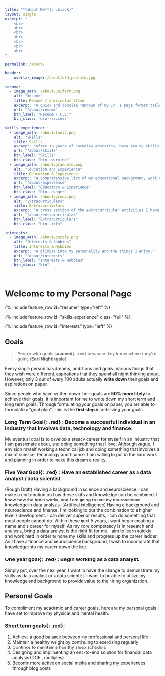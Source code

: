 ```yaml
---
title: "**About Me**{: .black}"
layout: single
excerpt: "
    <br>
    <br>
    <br>
    <br>
    <br>
    <br>
    <br>
"

permalink: /about/

header:
    overlay_image: /about/old_profile.jpg
    
resume:
  - image_path: /about/uniform.png
    alt: "Resume"
    title: Resume / Curriculum Vitae
    excerpt: "A quick and concise rundown of my CV. 1 page format tailored to finance and tech industries."
    url: "/about/resume"
    btn_label: "Resume / C.V." 
    btn_class: "btn--success"
    
skills_experience:
  - image_path: /about/tools.png
    alt: "Skills"
    title: Skills
    excerpt: "After 16 years of Canadian education, here are my skills and core competencies."
    url: "/about/skills"
    btn_label: "Skills" 
    btn_class: "btn--warning"
  - image_path: /about/graduate.png
    alt: "Education and Experience"
    title: Education & Experience
    excerpt: "A comprehensive list of my educational background, work and research experience, extracurricular and volunteer activities."
    url: "/about/experience"
    btn_label: "Education & Experience" 
    btn_class: "btn--danger"
  - image_path: /about/group.png
    alt: "Extracurriculars"
    title: Extracurriculars
    excerpt: "A cross section of the extracurricular activities I have participated in and the clubs / organizations I have volunteered for."
    url: "/about/extracurricular"
    btn_label: "Extracurriculars" 
    btn_class: "btn--info"

interests:
  - image_path: /about/puzzle.png
    alt: "Interests & Hobbies"
    title: Interests & Hobbies
    excerpt: "A glimpse into my personality and the things I enjoy."
    url: "/about/interests"
    btn_label: "Interests & Hobbies" 
    btn_class: "btn"
    
---
```


<!--feature row 
    This feature row is to have 4 feature rows with links to showcase my different qualities. 1: Education and training, 
    2. Skills, 3. experience, 4, extracurriculars : all bundled under skills + education 
    Next: Interests + hobbies
        Sports Played: Go to the gym : Fitness, swimming (instructor) + first aid instructor 
    Resume (FIRST), clear, concise way list 
    Next: Get to know me, FAQ, views, opinions 
    Lastly: Goals, ambitions, dreams 
    RESUM
    
-->

# Welcome to my Personal Page 

{% include feature_row id="resume" type="left" %}

{% include feature_row id="skills_experience" class="full" %}

{% include feature_row id="interests" type="left" %}


## Goals 

>People with goals **succeed**{: .red} because they know where they're going (**Earl Nightingale**)

Every single person has dreams, ambitions and goals. Various things that they wish were different, aspirations that they spend all night thinking about. However, only 3 out of every 100 adults actually **write down** their goals and aspirations on paper. 

Since people who have written down their goals are **50% more likely** to achieve their goals, it is important for me to write down my short term and long term goals. Through formulating your goals on paper, you are able to formulate a "goal plan". This is the **first step** in achieving your goals. 

### **Long Term Goal**{: .red} : Become a successful individual in an industry that involves data, technology and finance. 
My eventual goal is to develop a steady career for myself in an industry that I am passionate about, and doing something that I love. Although vague, I envision myself working a technical job and doing something that involves a mix of science, technology and finance. I am willing to put in the hard work and planning in order to make this dream a reality. 

### **Five Year Goal**{: .red} : Have an established career as a data analyst / data scientist
<!--Clear having a clear / established data analyst career involving the latest technology trends, finance and involving etc. -->
(Rough Draft) Having a background in science and neuroscience, I can make a contribution on how these skills and knowledge can be combined. I know how the brain works, and I am going to use my neuroscience knowledge in data analysis. (Artifical intelligence) Having a background and neuroscience and finance, I'm looking to put the combination to a higher level / development. I can deliver superior results, I can do something that most people cannot do. 
Within these next 5 years, I want begin creating a name and a career for myself. As my core competency is in research and analysis, being a data analyst is the right fit for me. I aim to learn quickly and work hard in order to hone my skills and progress up the career ladder. As I have a finance and neuroscience background, I wish to incorporate that knowledge into my career down the line. 


### **One year goal**{: .red} : Begin working as a data analyst. 
Simply put, over the next year, I want to have the change to demonstrate my skills as data analyst or a data scientist. I want to be able to utilize my knowledge and background to provide value to the hiring organization. 

## Personal Goals 

To compliment my academic and career goals, here are my personal goals I have set to improve my physical and mental health. 

### **Short term goals**{: .red}:  

1. Achieve a good balance between my professional and personal life 
2. Maintain a healthy weight by continuing to exercising reguarly 
3. Continue to maintain a healthy sleep schedule 
4. Designing and implimenting an end-to-end solution for financial data analysis (DCF , multiples)
4. Become more active on social media and sharing my experiences through blog posts 
